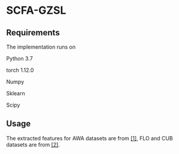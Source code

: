 # SCFA-GZSL
## Requirements
The implementation runs on

Python 3.7

torch 1.12.0

Numpy

Sklearn

Scipy

## Usage
The extracted features for AWA datasets are from [[1]](https://www.mpi-inf.mpg.de/departments/computer-vision-and-machine-learning/research/zero-shot-learning/feature-generating-networks-for-zero-shot-learning), FLO and CUB datasets are from [[2]](https://github.com/yunlongyu/EPGN). 
